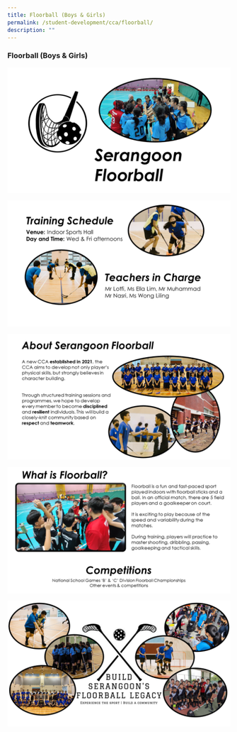 ```yaml
---
title: Floorball (Boys & Girls)
permalink: /student-development/cca/floorball/
description: ""
---
```

### Floorball (Boys & Girls)

![](/images/Floorball/Slide1.png)

![](/images/Floorball/Slide2.png)

![](/images/Floorball/Slide3.png)

![](/images/Floorball/Slide4.png)

![](/images/Floorball/Slide5.png)